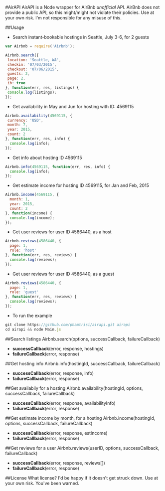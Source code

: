 #AirAPI
AirAPI is a Node wrapper for AirBnb *unofficial* API.
AirBnb does not provide a public API, so this might/might not violate their policies.
Use at your own risk. I'm not responsible for any misuse of this.

##Usage
- Search instant-bookable hostings in Seattle, July 3-6, for 2 guests
```javascript
var Airbnb = require('Airbnb');

Airbnb.search({
 location: 'Seattle, WA',
 checkin: '07/03/2015',
 checkout: '07/06/2015',
 guests: 2,
 page: 2,
 ib: true
}, function(err, res, listings) {
 console.log(listings);
});
```

- Get availability in May and Jun for hosting with ID: 4569115
```javascript
Airbnb.availability(4569115, {
 currency: 'USD',
 month: 7,
 year: 2015,
 count: 2
}, function(err, res, info) {
  console.log(info);
});
```

- Get info about hosting ID 4569115
```javascript
Airbnb.info(4569115, function(err, res, info) {
  console.log(info);
});
```

- Get estimate income for hosting ID 4569115, for Jan and Feb, 2015
```javascript
Airbnb.income(4569115, {
  month: 1,
  year: 2015,
  count: 2
}, function(income) {
  console.log(income);
});
```

- Get user reviews for user ID 4586440, as a host
```javascript
Airbnb.reviews(4586440, {
  page: 1,
  role: 'host'
}, function(err, res, reviews) {
  console.log(reviews);
});
```

- Get user reviews for user ID 4586440, as a guest
```javascript
Airbnb.reviews(4586440, {
  page: 1,
  role: 'guest'
}, function(err, res, reviews) {
  console.log(reviews);
});
```

- To run the example
```javascript
git clone https://github.com/phamtrisi/airapi.git airapi
cd airapi && node Main.js
```

##Search listings
Airbnb.search(options, successCallback, failureCallback)
- **successCallback**(error, response, hostings)
- **failureCallback**(error, response)

##Get hosting info
Airbnb.info(hostingId, successCallback, failureCallback)
- **successCallback**(error, response, info)
- **failureCallback**(error, response)

##Get availabily for a hosting
Airbnb.availability(hostingId, options, successCallback, failureCallback)
- **successCallback**(error, response, availabilityInfo)
- **failureCallback**(error, response)

##Get estimate income by month, for a hosting
Airbnb.income(hostingId, options, successCallback, failureCallback)
- **successCallback**(error, response, estIncome)
- **failureCallback**(error, response)

##Get reviews for a user
Airbnb.reviews(userID, options, successCallback, failureCallback)
- **successCallback**(error, response, reviews[])
- **failureCallback**(error, response)

##License
What license? I'd be happy if it doesn't get struck down.
Use at your own risk. You've been warned.
